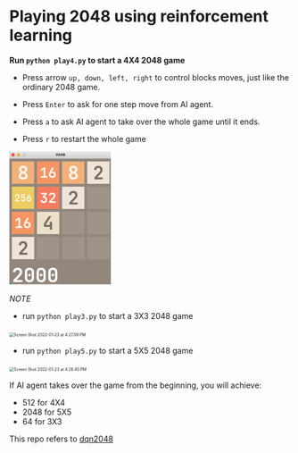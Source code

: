 # Playing 2048 using reinforcement learning

**Run `python play4.py` to start a 4X4 2048 game**

* Press arrow `up, down, left, right` to control blocks moves, just like the ordinary 2048 game. 

* Press `Enter` to ask for one step move from AI agent.

* Press `a`  to ask AI agent to take over the whole game until it ends.

* Press `r` to restart the whole game

<img src="./resources/game.png" style="zoom:50%;" />

*NOTE*

* run `python play3.py` to start a 3X3 2048 game

<img src="/Users/gus/Library/Application Support/typora-user-images/Screen Shot 2022-01-23 at 4.27.09 PM.png" alt="Screen Shot 2022-01-23 at 4.27.09 PM" style="zoom:50%;" />

* run `python play5.py` to start a 5X5 2048 game

<img src="/Users/gus/Library/Application Support/typora-user-images/Screen Shot 2022-01-23 at 4.26.40 PM.png" alt="Screen Shot 2022-01-23 at 4.26.40 PM" style="zoom: 50%;" />

If AI agent takes over the game from the beginning, you will achieve:

* 512 for 4X4
* 2048 for 5X5
* 64 for 3X3





This repo refers to [dqn2048](https://github.com/QYHcrossover/dqn2048)
